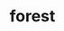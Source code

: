 ---
pid: llp179
title: forest
location_transcription: 
coordinates: "[-75.163287888633, 39.955229546098]"
zipcode: 
gen_neighborhood: 
neighborhood: 
outside_phl: 
age: '9'
age_range: 6-13
instagram: 
image_file_name: llp_179.jpg
proposal_transcription: what I would draw I would do something of nature
topic: Environment
topic_summary: '0'
type: 2D,Conceptual,Image
keywords_other: forest, nature
credit: A'mya Hernandez
image_labels: 
twitter: 
facebook: 
permalink: "/monuments/llp179/"
layout: item-page
---